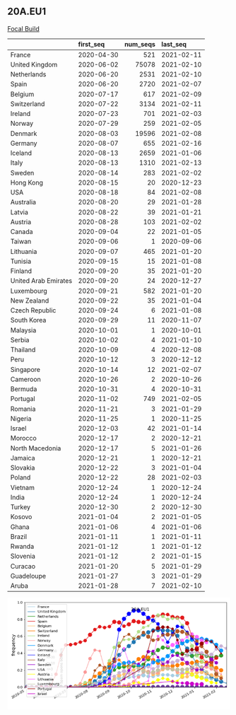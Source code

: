 

## 20A.EU1
[Focal Build](https://nextstrain.org/groups/neherlab/ncov/20A.EU1?f_region=Europe)

|                      | first_seq   |   num_seqs | last_seq   |
|:---------------------|:------------|-----------:|:-----------|
| France               | 2020-04-30  |        521 | 2021-02-11 |
| United Kingdom       | 2020-06-02  |      75078 | 2021-02-10 |
| Netherlands          | 2020-06-20  |       2531 | 2021-02-10 |
| Spain                | 2020-06-20  |       2720 | 2021-02-07 |
| Belgium              | 2020-07-17  |        617 | 2021-02-09 |
| Switzerland          | 2020-07-22  |       3134 | 2021-02-11 |
| Ireland              | 2020-07-23  |        701 | 2021-02-03 |
| Norway               | 2020-07-29  |        259 | 2021-02-05 |
| Denmark              | 2020-08-03  |      19596 | 2021-02-08 |
| Germany              | 2020-08-07  |        655 | 2021-02-16 |
| Iceland              | 2020-08-13  |       2659 | 2021-01-06 |
| Italy                | 2020-08-13  |       1310 | 2021-02-13 |
| Sweden               | 2020-08-14  |        283 | 2021-02-02 |
| Hong Kong            | 2020-08-15  |         20 | 2020-12-23 |
| USA                  | 2020-08-18  |         84 | 2021-02-08 |
| Australia            | 2020-08-20  |         29 | 2021-01-28 |
| Latvia               | 2020-08-22  |         39 | 2021-01-21 |
| Austria              | 2020-08-28  |        103 | 2021-02-02 |
| Canada               | 2020-09-04  |         22 | 2021-01-05 |
| Taiwan               | 2020-09-06  |          1 | 2020-09-06 |
| Lithuania            | 2020-09-07  |        465 | 2021-01-20 |
| Tunisia              | 2020-09-15  |         15 | 2021-01-08 |
| Finland              | 2020-09-20  |         35 | 2021-01-20 |
| United Arab Emirates | 2020-09-20  |         24 | 2020-12-27 |
| Luxembourg           | 2020-09-21  |        582 | 2021-01-20 |
| New Zealand          | 2020-09-22  |         35 | 2021-01-04 |
| Czech Republic       | 2020-09-24  |          6 | 2021-01-08 |
| South Korea          | 2020-09-29  |         11 | 2020-11-07 |
| Malaysia             | 2020-10-01  |          1 | 2020-10-01 |
| Serbia               | 2020-10-02  |          4 | 2021-01-10 |
| Thailand             | 2020-10-09  |          4 | 2020-12-08 |
| Peru                 | 2020-10-12  |          3 | 2020-12-12 |
| Singapore            | 2020-10-14  |         12 | 2021-02-07 |
| Cameroon             | 2020-10-26  |          2 | 2020-10-26 |
| Bermuda              | 2020-10-31  |          4 | 2020-10-31 |
| Portugal             | 2020-11-02  |        749 | 2021-02-05 |
| Romania              | 2020-11-21  |          3 | 2021-01-29 |
| Nigeria              | 2020-11-25  |          1 | 2020-11-25 |
| Israel               | 2020-12-03  |         42 | 2021-01-14 |
| Morocco              | 2020-12-17  |          2 | 2020-12-21 |
| North Macedonia      | 2020-12-17  |          5 | 2021-01-26 |
| Jamaica              | 2020-12-21  |          1 | 2020-12-21 |
| Slovakia             | 2020-12-22  |          3 | 2021-01-04 |
| Poland               | 2020-12-22  |         28 | 2021-02-03 |
| Vietnam              | 2020-12-24  |          1 | 2020-12-24 |
| India                | 2020-12-24  |          1 | 2020-12-24 |
| Turkey               | 2020-12-30  |          2 | 2020-12-30 |
| Kosovo               | 2021-01-04  |          2 | 2021-01-05 |
| Ghana                | 2021-01-06  |          4 | 2021-01-06 |
| Brazil               | 2021-01-11  |          1 | 2021-01-11 |
| Rwanda               | 2021-01-12  |          1 | 2021-01-12 |
| Slovenia             | 2021-01-12  |          2 | 2021-01-15 |
| Curacao              | 2021-01-20  |          5 | 2021-01-29 |
| Guadeloupe           | 2021-01-27  |          3 | 2021-01-29 |
| Aruba                | 2021-01-28  |          7 | 2021-02-10 |

![Overall trends 20A.EU1](/overall_trends_figures/overall_trends_20A.EU1.png)
